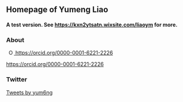 ## Homepage of Yumeng Liao

#### A test version. See https://kxn2ytsatn.wixsite.com/liaoym for more.

### About

<a
    id="cy-effective-orcid-url"
    class="underline"
     href="https://orcid.org/0000-0001-6221-2226"
     target="orcid.widget"
     rel="me noopener noreferrer"
     style="vertical-align: top">
     <img
        src="https://orcid.org/sites/default/files/images/orcid_16x16.png"
        style="width: 1em; margin-inline-start: 0.5em"
        alt="ORCID iD icon"/>
      https://orcid.org/0000-0001-6221-2226
    </a>

<span id="badgeCont761"><script type="text/javascript" src="https://publons.com/mashlets?el=badgeCont761&rid=ABB-1572-2021&size=small"></script> https://orcid.org/0000-0001-6221-2226</span>



### Twitter

<a class="twitter-timeline" href="https://twitter.com/yum6ng?ref_src=twsrc%5Etfw">Tweets by yum6ng</a> <script async src="https://platform.twitter.com/widgets.js" charset="utf-8"></script>
